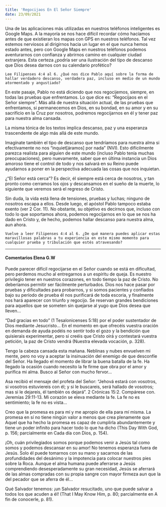 ```yaml
---
title: 'Regocijaos En El Señor Siempre'
date: 23/09/2021
---
```


Una de las aplicaciones más utilizadas en nuestros teléfonos inteligentes es Google Maps. A la mayoría se nos hace difícil recordar cómo hacíamos antes de que existieran los mapas con GPS en nuestros teléfonos. Tal vez estemos nerviosos al dirigirnos hacia un lugar en el que nunca hemos estado antes, pero con Google Maps en nuestros teléfonos podemos aventurarnos con confianza y abrirnos camino en cualquier ciudad extranjera. Esta certeza ¿podría ser una ilustración del tipo de descanso que Dios desea darnos con su calendario profético?

`Lee Filipenses 4:4 al 6. ¿Qué nos dice Pablo aquí sobre la forma de hallar verdadero descanso, verdadera paz, incluso en medio de un mundo atormentado y angustiado?`

En este pasaje, Pablo no está diciendo que nos regocijemos, siempre, en todas las pruebas que enfrentamos. Lo que dice es: “Regocijaos en el Señor siempre”. Más allá de nuestra situación actual, de las pruebas que enfrentamos, si permanecemos en Dios, en su bondad, en su amor y en su sacrificio en la Cruz por nosotros, podremos regocijarnos en él y tener paz para nuestra alma cansada.

La misma tónica de los textos implica descanso, paz y una esperanza trascendente de algo más allá de este mundo.

Imagínate también el tipo de descanso que tendríamos para nuestra alma si efectivamente no nos “inquiet[áramos] por nada” (NVI). Esto difícilmente parezca realista para alguien de este mundo (incluso Pablo tenía muchas preocupaciones), pero nuevamente, saber que en última instancia un Dios amoroso tiene el control de todo y nos salvará en su Reino puede ayudarnos a poner en la perspectiva adecuada las cosas que nos inquietan.

¿“El Señor está cerca”? Es decir, él siempre está cerca de nosotros, y tan pronto como cerramos los ojos y descansamos en el sueño de la muerte, lo siguiente que veremos será el regreso de Cristo.

Sin duda, la vida está llena de tensiones, pruebas y luchas; ninguno de nosotros escapa a ellos. Desde luego, el apóstol Pablo tampoco estaba exento (ver 2 Cor. 11). No obstante, su objetivo es decirnos que, incluso con todo lo que soportamos ahora, podemos regocijarnos en lo que se nos ha dado en Cristo y, de hecho, podemos hallar descanso para nuestra alma, aun ahora.

`Vuelve a leer Filipenses 4:4 al 6. ¿De qué manera puedes aplicar estas maravillosas palabras a tu experiencia en este mismo momento para cualquier prueba y tribulación que estés atravesando?`

---

#### Comentarios Elena G.W

Puede parecer difícil regocijarse en el Señor cuando se está en dificultad, pero perdemos mucho al entregarnos a un espíritu de queja. Es nuestro privilegio tener en nuestros corazones, en todo tiempo la paz de Cristo. No deberíamos permitir ser fácilmente perturbados. Dios nos hace pasar por pruebas y dificultades para probarnos, y si somos pacientes y confiados bajo su período de prueba él nos purificará de toda escoria, y finalmente nos hará aparecer con triunfo y regocijo. Se reservan grandes bendiciones para aquellos que se someten sin quejarse al yugo que Dios desea que lleven…

“Dad gracias en todo” (1 Tesalonicenses 5:18) por el poder sustentador de Dios mediante Jesucristo… En el momento en que ofrecéis vuestra oración en demanda de ayuda podéis no sentir todo el gozo y la bendición que quisierais experimentar, pero si creéis que Cristo oirá y contestará vuestra petición, la paz de Cristo vendrá (Nuestra elevada vocación, p. 328).

Tengo la cabeza cansada esta mañana. Neblinas y nubes envuelven mi mente, pero no voy a aceptar la insinuación del enemigo de que desconfíe del Señor. Ha llegado el momento de librar la buena batalla de la fe. Ha llegado la ocasión cuando necesito la fe firme que obra por el amor y purifica mi alma. Busco al Señor con mucho fervor…

Asa recibió el mensaje del profeta del Señor: “Jehová estará con vosotros, si vosotros estuviereis con él; y si le buscareis, será hallado de vosotros; mas si le dejareis, él también os dejará”. 2 Crónicas 15:2. Compárese con. Jeremías 29:11-13. Mi corazón se eleva mediante la fe. La fe no es sentimiento; la fe no es vista…

Creo que la promesa es para mí y me apropio de ella para mí misma. La promesa en sí no tiene ningún valor a menos que crea plenamente que Aquel que ha hecho la promesa es capaz de cumplirla abundantemente y tiene un poder infinito para hacer todo lo que ha dicho (This Day With God, p. 156; parcialmente en Cada día con Dios, p. 154).

¡Oh, cuán privilegiados somos porque podemos venir a Jesús tal como somos y podemos descansar en su amor! No tenemos esperanza fuera de Jesús. Solo él puede tomarnos con su mano y sacarnos de las profundidades del desánimo y la impotencia para colocar nuestros pies sobre la Roca. Aunque el alma humana puede aferrarse a Jesús comprendiendo desesperadamente su gran necesidad, Jesús se aferrará de las almas compradas con su propia sangre con mayor firmeza aun que la del pecador que se aferra de él…

Qué Salvador tenemos: ¡un Salvador resucitado, uno que puede salvar a todos los que acuden a él! (That I May Know Him, p. 80; parcialmente en A fin de conocerle, p. 81).